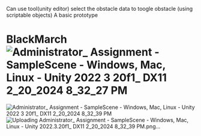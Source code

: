 Can use tool(unity editor) select the obstacle data to toogle obstacle (using scriptable objects) A basic prototype
# BlackMarch![Administrator_ Assignment - SampleScene - Windows, Mac, Linux - Unity 2022 3 20f1_ _DX11_ 2_20_2024 8_32_27 PM](https://github.com/aryajhs/BlackMarch/assets/69450553/89ed3ed1-a137-4de9-949f-9c693abf53a7)
![Administrator_ Assignment - SampleScene - Windows, Mac, Linux - Unity 2022 3 20f1_ _DX11_ 2_20_2024 8_32_39 PM](https://github.com/aryajhs/BlackMarch/assets/69450553/84563e23-a367-4d8b-b3fa-b05dd6f01246)
![Uploading Administrator_ Assignment - SampleScene - Windows, Mac, Linux - Unity 2022.3.20f1_ _DX11_ 2_20_2024 8_32_39 PM.png…]()
